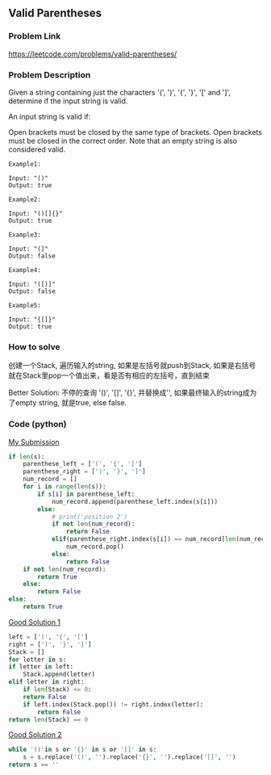 ## Valid Parentheses

### Problem Link
https://leetcode.com/problems/valid-parentheses/

### Problem Description 

Given a string containing just the characters '(', ')', '{', '}', '[' and ']', determine if the input string is valid.

An input string is valid if:

Open brackets must be closed by the same type of brackets.
Open brackets must be closed in the correct order.
Note that an empty string is also considered valid.

```
Example1:

Input: "()"
Output: true

```

```
Example2:

Input: "()[]{}"
Output: true

```

```
Example3:

Input: "(]"
Output: false

```

```
Example4:

Input: "([)]"
Output: false

```

```
Example5:

Input: "{[]}"
Output: true

```

### How to solve 
创建一个Stack, 遍历输入的string, 如果是左括号就push到Stack, 如果是右括号就在Stack里pop一个值出来，看是否有相应的左括号，直到结束

Better Solution: 不停的查询 '()', '[]', '{}', 并替换成'', 如果最终输入的string成为了empty string, 就是true, else false. 


### Code (python)

[My Submission](https://github.com/yanray/leetcode/blob/master/problems/0020Valid_Parentheses/0020Valid_Parentheses1.py)

```python
if len(s):
    parenthese_left = ['(', '{', '[']
    parenthese_right = [')', '}', ']']
    num_record = []
    for i in range(len(s)):
        if s[i] in parenthese_left:
            num_record.append(parenthese_left.index(s[i]))
        else:
            # print('position 2')
            if not len(num_record):
                return False
            elif(parenthese_right.index(s[i]) == num_record[len(num_record) - 1]):
                num_record.pop()
            else:
                return False
    if not len(num_record):
        return True
    else:
        return False
else:
    return True


```

[Good Solution 1](https://github.com/yanray/leetcode/blob/master/problems/0020Valid_Parentheses/0020Valid_Parentheses2.py)

```python
left = ['(', '{', '[']
right = [')', '}', ']']
Stack = []
for letter in s:
if letter in left:
    Stack.append(letter)
elif letter in right:
    if len(Stack) <= 0:
    return False
    if left.index(Stack.pop()) != right.index(letter):
        return False
return len(Stack) == 0

```

[Good Solution 2](https://github.com/yanray/leetcode/blob/master/problems/0020Valid_Parentheses/0020Valid_Parentheses3.py)

```python
while '()'in s or '{}' in s or '[]' in s:
    s = s.replace('()', '').replace('{}', '').replace('[]', '')
return s == ''
```